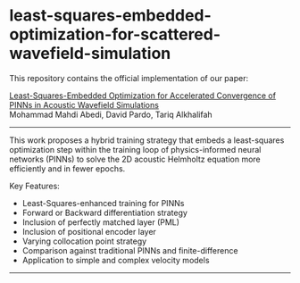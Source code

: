 # least-squares-embedded-optimization-for-scattered-wavefield-simulation
This repository contains the official implementation of our paper:

[Least-Squares-Embedded Optimization for Accelerated Convergence of PINNs in Acoustic Wavefield Simulations](https://arxiv.org/abs/2504.16553)  
Mohammad Mahdi Abedi, David Pardo, Tariq Alkhalifah

---

This work proposes a hybrid training strategy that embeds a least-squares optimization step within the training loop of physics-informed neural networks (PINNs) to solve the 2D acoustic Helmholtz equation more efficiently and in fewer epochs.

Key Features:
- Least-Squares-enhanced training for PINNs
- Forward or Backward differentiation strategy
- Inclusion of perfectly matched layer (PML)
- Inclusion of positional encoder layer
- Varying collocation point strategy
- Comparison against traditional PINNs and finite-difference
- Application to simple and complex velocity models

---
